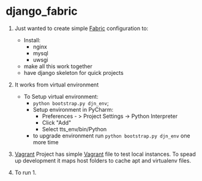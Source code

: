 django_fabric
============
1. Just wanted to create simple [Fabric](http://docs.fabfile.org/en/1.6/) configuration to:
	- Install:
		- nginx
		- mysql
		- uwsgi
	- make all this work together 
	- have django skeleton for quick projects

2. It works from virtual environment
	- To Setup virtual environment:
		- `python bootstrap.py djn_env`;
		- Setup environment in PyCharm:
			- Preferences - > Project Settings -> Python Interpreter
			- Click "Add"
			- Select tts_env/bin/Python
		- to upgrade environment run `python bootstrap.py djn_env` one more time

3. [Vagrant](http://www.vagrantup.com)
	Project has simple [Vagrant](http://www.vagrantup.com) file to test local instances. To spead up development it maps host folders to cache apt and virtualenv files. 

4. To run
	1. 